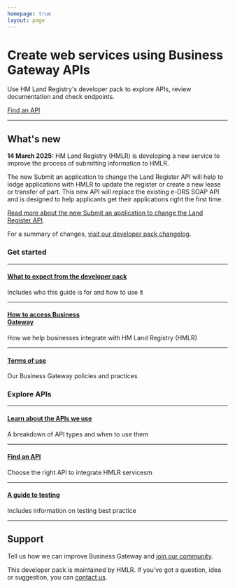 ```yaml
---
homepage: true
layout: page
---
```


<div class="app-width-container">
  <div class="govuk-grid-row">
    <div class="govuk-grid-column-full-from-desktop">
      <div class="govuk-grid-row">
        <div class="govuk-grid-column-two-thirds">
          <h1 class="govuk-heading-xl app-masthead__title">Create web services using Business Gateway APIs</h1>
          <p class="app-masthead__description govuk-body">Use HM Land Registry's developer pack to explore APIs, review documentation and check endpoints.</p>
          <a href="/find-a-service-api" role="button" draggable="false"
            class="govuk-button govuk-!-margin-top-6 govuk-!-margin-bottom-0 govuk-button--start"
            data-module="govuk-button">Find an API</a>
        </div>
      </div>
    </div>
  </div>
</div>

<div class="govuk-grid-row">
  <div class="govuk-!-padding-top-0"></div>
  <hr class="govuk-section-break govuk-section-break--l govuk-section-break--visible govuk-!-margin-left-3" />
  <div class="govuk-grid-row">
    <div class="govuk-grid-column-two-thirds">
      <h2 class="govuk-heading-l govuk-!-margin-left-3">What's new</h2>
      <p class="govuk-body govuk-!-margin-left-3"><b>14 March 2025:</b> HM Land Registry (HMLR) is developing a new service to improve the process of submitting information to HMLR.</p>
      <p class="govuk-body govuk-!-margin-left-3">The new Submit an application to change the Land Register API will help to lodge applications with HMLR to update the register or create a new lease or transfer of part. This new API will replace the existing e-DRS SOAP API and is designed to help applicants get their applications right the first time.</p>
      <p class="govuk-body govuk-!-margin-left-3"><a
          href="/apis/submit-an-application-to-change-the-land-register">Read more about the new Submit an
          application to change the Land Register API</a>.</p>
      </p>
      <p class="govuk-body govuk-!-margin-left-3">For a summary of changes, <a
          href="/developer-pack-changelog">visit our developer pack changelog</a>.</p>
      </p>
    </div>
  </div>
</div>
<div class="govuk-!-padding-bottom-7"></div>
<div class="govuk-grid-row">
  <h3 class="govuk-heading-m govuk-!-margin-bottom-1 govuk-!-margin-left-3">Get started</h3>

  <div class="govuk-grid-column-one-third-from-desktop govuk-!-margin-bottom-8">
    <hr class="govuk-section-break govuk-section-break--l govuk-section-break--visible" />
    <h4 class="govuk-heading-s govuk-!-font-weight-bold"><a href="/what-to-expect-from-the-developer-pack">What to expect from the developer pack</a></h4>
    <p class="govuk-body">Includes who this guide is for and how to use it</p>
  </div>
  <div class="govuk-grid-column-one-third-from-desktop govuk-!-margin-bottom-8">
    <hr class="govuk-section-break govuk-section-break--l govuk-section-break--visible" />
    <h4 class="govuk-heading-s govuk-!-font-weight-bold"><a href="/how-to-access-business-gateway">How to access Business<br>Gateway</a></h4>
    <p class="govuk-body">How we help businesses integrate with HM Land Registry (HMLR)</p>
  </div>
  <div class="govuk-grid-column-one-third-from-desktop govuk-!-margin-bottom-8">
    <hr class="govuk-section-break govuk-section-break--l govuk-section-break--visible" />
    <h4 class="govuk-heading-s govuk-!-font-weight-bold"><a href="/terms-of-use">Terms of use</a></h4>
    <p class="govuk-body">Our Business Gateway policies and practices</p>
  </div>

</div>

<div class="govuk-grid-row">
  <h3 class="govuk-heading-m govuk-!-margin-bottom-1 govuk-!-margin-left-3">Explore APIs</h3>

  <div class="govuk-grid-column-one-third-from-desktop govuk-!-margin-bottom-8">
    <hr class="govuk-section-break govuk-section-break--l govuk-section-break--visible" />
    <h4 class="govuk-heading-s govuk-!-font-weight-bold"><a href="/learn-about-the-apis-we-use">Learn about the APIs we use</a></h4>
    <p class="govuk-body">A breakdown of API types and when to use them</p>
  </div>
  <div class="govuk-grid-column-one-third-from-desktop govuk-!-margin-bottom-8">
    <hr class="govuk-section-break govuk-section-break--l govuk-section-break--visible" />
    <h4 class="govuk-heading-s govuk-!-font-weight-bold"><a href="/find-a-service-api">Find an API</a></h4>
    <p class="govuk-body">Choose the right API to integrate HMLR servicesm</p>
  </div>
  <div class="govuk-grid-column-one-third-from-desktop govuk-!-margin-bottom-8">
    <hr class="govuk-section-break govuk-section-break--l govuk-section-break--visible" />
    <h4 class="govuk-heading-s govuk-!-font-weight-bold"><a href="/a-guide-to-testing">A guide to testing</a></h4>
    <p class="govuk-body">Includes information on testing best practice</p>
  </div>

</div>
<div class="govuk-grid-row">
  <hr class="govuk-section-break govuk-section-break--l govuk-section-break--visible govuk-!-margin-left-3" />
  <div class="govuk-grid-row">
    <div class="govuk-grid-column-two-thirds">
      <h2 class="govuk-heading-m govuk-!-margin-left-3">Support</h2>
      <p class="govuk-body govuk-!-margin-left-3">Tell us how we can improve Business Gateway and <a
          href="https://www.gov.uk/guidance/join-the-business-gateway-community">join our community</a>.</p>
      <p class="govuk-body govuk-!-margin-left-3">This developer pack is maintained by HMLR. If you’ve got a question, idea or suggestion, you can <a href="/contact-us">contact us</a>.</p>
    </div>
  </div>
</div>

